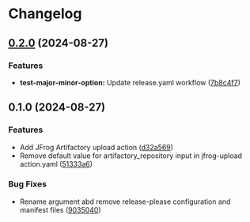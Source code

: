 # Changelog

## [0.2.0](https://github.com/LedgerHQ/actions-security/compare/actions/jfrog-upload-0.1.0...actions/jfrog-upload-0.2.0) (2024-08-27)


### Features

* **test-major-minor-option:** Update release.yaml workflow ([7b8c4f7](https://github.com/LedgerHQ/actions-security/commit/7b8c4f7ccf09ccc40ad75dc563924b369c8145c5))

## 0.1.0 (2024-08-27)


### Features

* Add JFrog Artifactory upload action ([d32a569](https://github.com/LedgerHQ/actions-security/commit/d32a569eceebc209917b8f9a86fb7cb1003364d3))
* Remove default value for artifactory_repository input in jfrog-upload action.yaml ([51333a6](https://github.com/LedgerHQ/actions-security/commit/51333a6e730bd4c0a603bb1eea57f7a47eaff3b6))


### Bug Fixes

* Rename argument abd remove release-please configuration and manifest files ([9035040](https://github.com/LedgerHQ/actions-security/commit/9035040f488c709f2fa9afd0c514f0a71f5f54d0))

